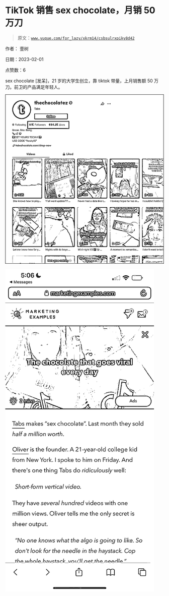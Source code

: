 # TikTok 销售 sex chocolate，月销 50 万刀

> 原文：[`www.yuque.com/for_lazy/xkrm14/csbsulrxpiky8d42`](https://www.yuque.com/for_lazy/xkrm14/csbsulrxpiky8d42)



作者： 壹树 

日期：2023-02-01 

点赞数：6 

sex chocolate [发呆]，21 岁的大学生创立，靠 tiktok 带量，上月销售额 50 万刀。前卫的产品满足年轻人。 

![](img/24ef21efbfc9e686cd03a83a10361954.png)  

![](img/7143dcf1fb15dd2a2e433879b0217f8e.png)  

